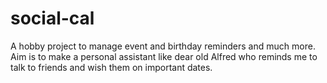 # social-cal
A hobby project to manage event and birthday reminders and much more. Aim is to make a personal assistant like dear old Alfred who reminds me to talk to friends and wish them on important dates.
